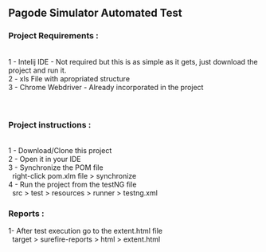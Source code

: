 <h2>Pagode Simulator Automated Test</h2>

<h3>Project Requirements  :</h3> <br>
 1 - Intelij IDE - Not required but this is as simple as it gets, just download the project and run it.<br>
 2 - xls File with apropriated structure<br>
 3 - Chrome Webdriver - Already incorporated in the project<br>
 <br><br>
 
<h3>Project instructions :</h3><br>
 1 - Download/Clone this project<br>
 2 - Open it in your IDE<br>
 3 - Synchronize the POM file<br>
  &nbsp right-click pom.xlm file > synchronize <br>
 4 - Run the project from the testNG file <br>
 &nbsp src > test > resources > runner > testng.xml <br>
 
<h3>Reports :</h3>
 1- After test execution go to the extent.html file<br>
 &nbsp target > surefire-reports > html > extent.html<br>
